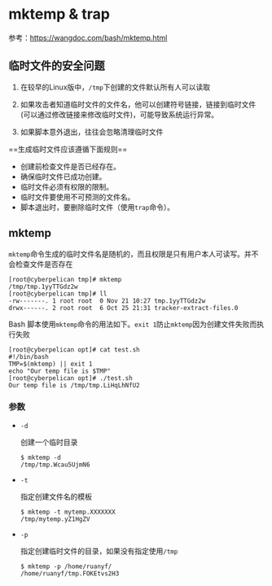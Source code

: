 # mktemp & trap

参考：https://wangdoc.com/bash/mktemp.html

## 临时文件的安全问题

1. 在较早的Linux版中，`/tmp`下创建的文件默认所有人可以读取

2. 如果攻击者知道临时文件的文件名，他可以创建符号链接，链接到临时文件(可以通过修改链接来修改临时文件)，可能导致系统运行异常。
3. 如果脚本意外退出，往往会忽略清理临时文件

==生成临时文件应该遵循下面规则==

- 创建前检查文件是否已经存在。
- 确保临时文件已成功创建。
- 临时文件必须有权限的限制。
- 临时文件要使用不可预测的文件名。
- 脚本退出时，要删除临时文件（使用`trap`命令）。

## mktemp

`mktemp`命令生成的临时文件名是随机的，而且权限是只有用户本人可读写。并不会检查文件是否存在

```
[root@cyberpelican tmp]# mktemp 
/tmp/tmp.1yyTTGdz2w
[root@cyberpelican tmp]# ll
-rw-------. 1 root root  0 Nov 21 10:27 tmp.1yyTTGdz2w
drwx------. 2 root root  6 Oct 25 21:31 tracker-extract-files.0
```

Bash 脚本使用`mktemp`命令的用法如下。`exit 1`防止`mktemp`因为创建文件失败而执行失败

```
[root@cyberpelican opt]# cat test.sh 
#!/bin/bash
TMP=$(mktemp) || exit 1
echo "Our temp file is $TMP"
[root@cyberpelican opt]# ./test.sh 
Our temp file is /tmp/tmp.LiHqLhNfU2
```

### 参数

- `-d`

  创建一个临时目录

  ```
  $ mktemp -d
  /tmp/tmp.Wcau5UjmN6
  ```

- `-t`

  指定创建文件名的模板

  ```
  $ mktemp -t mytemp.XXXXXXX
  /tmp/mytemp.yZ1HgZV
  ```

- `-p`

  指定创建临时文件的目录，如果没有指定使用`/tmp`

  ```
  $ mktemp -p /home/ruanyf/
  /home/ruanyf/tmp.FOKEtvs2H3
  ```





